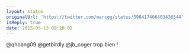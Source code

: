 ```yaml
---
layout: status
originalUrl: 'https://twitter.com/marcgg/status/598417406403436544'
isReply: true
date: 2015-05-13 09:20:02
---
```


@qhoang09 @getbirdly @jb_coger trop bien !
